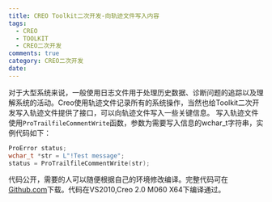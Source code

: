 ```yaml
---
title: CREO Toolkit二次开发-向轨迹文件写入内容
tags:
  - CREO
  - TOOLKIT
  - CREO二次开发
comments: true
category: CREO二次开发
date:
---
```


对于大型系统来说，一般使用日志文件用于处理历史数据、诊断问题的追踪以及理解系统的活动。Creo使用轨迹文件记录所有的系统操作，当然也给Toolkit二次开发写入轨迹文件提供了接口，可以向轨迹文件写入一些关键信息。
写入轨迹文件使用`ProTrailfileCommentWrite`函数，参数为需要写入信息的wchar_t字符串，实例代码如下：

```cpp
ProError status;
wchar_t *str = L"!Test message";
status = ProTrailfileCommentWrite(str);
```

代码公开，需要的人可以随便根据自己的环境修改编译。完整代码可在<a href="https://github.com/slacker-HD/creo_toolkit" target="_blank">Github.com</a>下载。代码在VS2010,Creo 2.0 M060 X64下编译通过。
